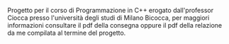Progetto per il corso di Programmazione in C++ erogato dall'professor Ciocca presso l'università degli studi di Milano Bicocca, per maggiori informazioni consultare il pdf della consegna oppure il pdf della relazione da me compilata al termine del progetto.
